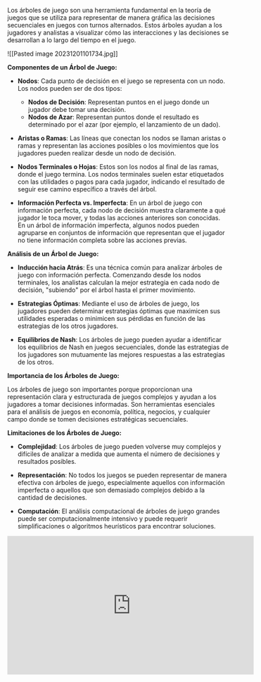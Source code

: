 Los árboles de juego son una herramienta fundamental en la teoría de juegos que se utiliza para representar de manera gráfica las decisiones secuenciales en juegos con turnos alternados. Estos árboles ayudan a los jugadores y analistas a visualizar cómo las interacciones y las decisiones se desarrollan a lo largo del tiempo en el juego.

![[Pasted image 20231201101734.jpg]]

**Componentes de un Árbol de Juego:**

- **Nodos**: Cada punto de decisión en el juego se representa con un nodo. Los nodos pueden ser de dos tipos:
    
    - **Nodos de Decisión**: Representan puntos en el juego donde un jugador debe tomar una decisión.
    - **Nodos de Azar**: Representan puntos donde el resultado es determinado por el azar (por ejemplo, el lanzamiento de un dado).
- **Aristas o Ramas**: Las líneas que conectan los nodos se llaman aristas o ramas y representan las acciones posibles o los movimientos que los jugadores pueden realizar desde un nodo de decisión.
    
- **Nodos Terminales o Hojas**: Estos son los nodos al final de las ramas, donde el juego termina. Los nodos terminales suelen estar etiquetados con las utilidades o pagos para cada jugador, indicando el resultado de seguir ese camino específico a través del árbol.
    
- **Información Perfecta vs. Imperfecta**: En un árbol de juego con información perfecta, cada nodo de decisión muestra claramente a qué jugador le toca mover, y todas las acciones anteriores son conocidas. En un árbol de información imperfecta, algunos nodos pueden agruparse en conjuntos de información que representan que el jugador no tiene información completa sobre las acciones previas.
    

**Análisis de un Árbol de Juego:**

- **Inducción hacia Atrás**: Es una técnica común para analizar árboles de juego con información perfecta. Comenzando desde los nodos terminales, los analistas calculan la mejor estrategia en cada nodo de decisión, "subiendo" por el árbol hasta el primer movimiento.
    
- **Estrategias Óptimas**: Mediante el uso de árboles de juego, los jugadores pueden determinar estrategias óptimas que maximicen sus utilidades esperadas o minimicen sus pérdidas en función de las estrategias de los otros jugadores.
    
- **Equilibrios de Nash**: Los árboles de juego pueden ayudar a identificar los equilibrios de Nash en juegos secuenciales, donde las estrategias de los jugadores son mutuamente las mejores respuestas a las estrategias de los otros.
    

**Importancia de los Árboles de Juego:**

Los árboles de juego son importantes porque proporcionan una representación clara y estructurada de juegos complejos y ayudan a los jugadores a tomar decisiones informadas. Son herramientas esenciales para el análisis de juegos en economía, política, negocios, y cualquier campo donde se tomen decisiones estratégicas secuenciales.

**Limitaciones de los Árboles de Juego:**

- **Complejidad**: Los árboles de juego pueden volverse muy complejos y difíciles de analizar a medida que aumenta el número de decisiones y resultados posibles.
    
- **Representación**: No todos los juegos se pueden representar de manera efectiva con árboles de juego, especialmente aquellos con información imperfecta o aquellos que son demasiado complejos debido a la cantidad de decisiones.
    
- **Computación**: El análisis computacional de árboles de juego grandes puede ser computacionalmente intensivo y puede requerir simplificaciones o algoritmos heurísticos para encontrar soluciones.

<iframe width="560" height="315" src="https://www.youtube.com/embed/IwBUXH-L4yQ?si=xmI9NOxrzwrADCDB" title="YouTube video player" frameborder="0" allow="accelerometer; autoplay; clipboard-write; encrypted-media; gyroscope; picture-in-picture; web-share" allowfullscreen></iframe>
